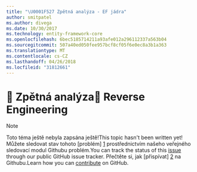 ```yaml
---
title: "\U0001F527 Zpětná analýza - EF jádra"
author: smitpatel
ms.author: divega
ms.date: 10/30/2017
ms.technology: entity-framework-core
ms.openlocfilehash: 6bec5185714211a93afe012a296112337a563b04
ms.sourcegitcommit: 507a40ed050fee957bcf8cf05f6e0ec8a3b1a363
ms.translationtype: MT
ms.contentlocale: cs-CZ
ms.lasthandoff: 04/26/2018
ms.locfileid: "31812661"
---
```

# <a name="-reverse-engineering"></a><span data-ttu-id="f7255-102">🔧 Zpětná analýza</span><span class="sxs-lookup"><span data-stu-id="f7255-102">🔧 Reverse Engineering</span></span>

> [!NOTE]
> <span data-ttu-id="f7255-103">Toto téma ještě nebyla zapsána ještě!</span><span class="sxs-lookup"><span data-stu-id="f7255-103">This topic hasn't been written yet!</span></span> <span data-ttu-id="f7255-104">Můžete sledovat stav tohoto [problém] [ 1] prostřednictvím našeho veřejného sledovací modul Githubu problém.</span><span class="sxs-lookup"><span data-stu-id="f7255-104">You can track the status of this [issue][1] through our public GitHub issue tracker.</span></span> <span data-ttu-id="f7255-105">Přečtěte si, jak [přispívat] [ 2] na Githubu.</span><span class="sxs-lookup"><span data-stu-id="f7255-105">Learn how you can [contribute][2] on GitHub.</span></span>


  [1]: https://github.com/aspnet/EntityFramework.Docs/issues/508
  [2]: https://github.com/aspnet/EntityFramework.Docs/blob/master/CONTRIBUTING.md
